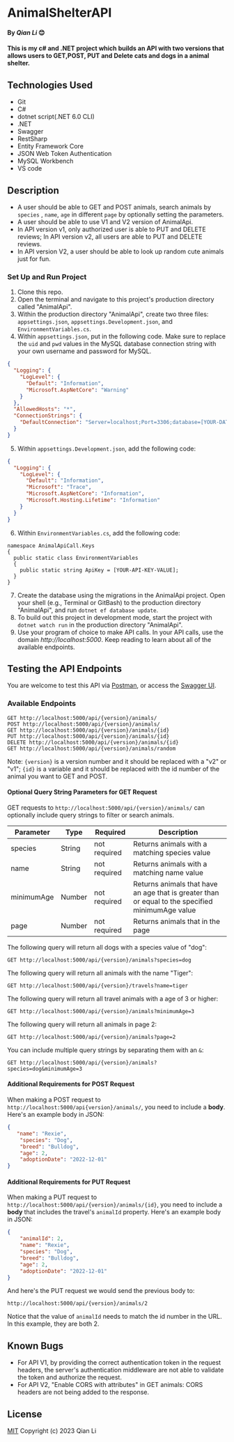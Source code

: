 # AnimalShelterAPI

#### By _Qian Li_ 😊

#### This is my c# and .NET project which builds an API with two versions that allows users to GET,POST, PUT and Delete cats and dogs in a animal shelter.

## Technologies Used

* Git
* C#
* dotnet script(.NET 6.0 CLI)
* .NET
* Swagger
* RestSharp
* Entity Framework Core
* JSON Web Token Authentication
* MySQL Workbench
* VS code

## Description

* A user should be able to GET and POST animals, search animals by `species` , `name`, `age` in different `page` by optionally setting the parameters.
* A user should be able to use V1 and V2 version of AnimalApi.
* In API version v1, only authorized user is able to PUT and DELETE reviews; In API version v2, all users are able to PUT and DELETE reviews.
* In API version V2, a user should be able to look up random cute animals just for fun.

### Set Up and Run Project

1. Clone this repo.
2. Open the terminal and navigate to this project's production directory called "AnimalApi".
3. Within the production directory "AnimalApi", create two three files: `appsettings.json`,  `appsettings.Development.json`, and `EnvironmentVariables.cs`.
4. Within `appsettings.json`, put in the following code. Make sure to replace the `uid` and `pwd` values in the MySQL database connection string with your own username and password for MySQL.

```json
{
  "Logging": {
    "LogLevel": {
      "Default": "Information",
      "Microsoft.AspNetCore": "Warning"
    }
  },
  "AllowedHosts": "*",
  "ConnectionStrings": {
    "DefaultConnection": "Server=localhost;Port=3306;database=[YOUR-DATA-BASE];uid=[YOUR-USER-HERE];pwd=[YOUR-PASSWORD];"
  }
}
```

5. Within `appsettings.Development.json`, add the following code:

```json
{
  "Logging": {
    "LogLevel": {
      "Default": "Information",
      "Microsoft": "Trace",
      "Microsoft.AspNetCore": "Information",
      "Microsoft.Hosting.Lifetime": "Information"
    }
  }
}
```
6. Within `EnvironmentVariables.cs`, add the following code:
```
namespace AnimalApiCall.Keys
{
  public static class EnvironmentVariables
  {
    public static string ApiKey = [YOUR-API-KEY-VALUE];
  }
}
```

7. Create the database using the migrations in the AnimalApi project. Open your shell (e.g., Terminal or GitBash) to the production directory "AnimalApi", and run `dotnet ef database update`.  
8. To build out this project in development mode, start the project with `dotnet watch run` in the production directory "AnimalApi".
9. Use your program of choice to make API calls. In your API calls, use the domain _http://localhost:5000_. Keep reading to learn about all of the available endpoints.

## Testing the API Endpoints

You are welcome to test this API via [Postman](https://www.postman.com/), or access the [Swagger UI](https://localhost:5000/swagger/index.html).

### Available Endpoints

```
GET http://localhost:5000/api/{version}/animals/
POST http://localhost:5000/api/{version}/animals/
GET http://localhost:5000/api/{version}/animals/{id}
PUT http://localhost:5000/api/{version}/animals/{id}
DELETE http://localhost:5000/api/{version}/animals/{id}
GET http://localhost:5000/api/{version}/animals/random
```

Note: `{version}` is a version number and it should be replaced with a "v2" or "v1"; `{id}` is a variable and it should be replaced with the id number of the animal you want to GET and POST.

#### Optional Query String Parameters for GET Request

GET requests to `http://localhost:5000/api/{version}/animals/` can optionally include query strings to filter or search animals.

| Parameter   | Type        |  Required    | Description |
| ----------- | ----------- | -----------  | ----------- |
| species    | String      | not required | Returns animals with a matching species value |
| name       | String      | not required | Returns animals with a matching name value |
| minimumAge  | Number      | not required | Returns animals that have an age that is greater than or equal to the specified minimumAge value |
| page  | Number      | not required | Returns animals that in the page |

The following query will return all dogs with a species value of "dog":

```
GET http://localhost:5000/api/{version}/animals?species=dog
```

The following query will return all animals with the name "Tiger":

```
GET http://localhost:5000/api/{version}/travels?name=tiger
```

The following query will return all travel animals with a age of 3 or higher:

```
GET http://localhost:5000/api/{version}/animals?minimumAge=3
```

The following query will return all animals in page 2:

```
GET http://localhost:5000/api/{version}/animals?page=2
```

You can include multiple query strings by separating them with an `&`:

```
GET http://localhost:5000/api/{version}/animals?species=dog&minimumAge=3
```

#### Additional Requirements for POST Request

When making a POST request to `http://localhost:5000/api{version}/animals/`, you need to include a **body**. Here's an example body in JSON:

```json
{
   "name": "Rexie",
    "species": "Dog",
    "breed": "Bulldog",
    "age": 2,
    "adoptionDate": "2022-12-01"
}
```

#### Additional Requirements for PUT Request

When making a PUT request to `http://localhost:5000/api/{version}/animals/{id}`, you need to include a **body** that includes the travel's `animalId` property. Here's an example body in JSON:

```json
{
    "animalId": 2,
    "name": "Rexie",
    "species": "Dog",
    "breed": "Bulldog",
    "age": 2,
    "adoptionDate": "2022-12-01"
}
```

And here's the PUT request we would send the previous body to:

```
http://localhost:5000/api/{version}/animals/2
```

Notice that the value of `animalId` needs to match the id number in the URL. In this example, they are both 2.

## Known Bugs

* For API V1, by providing the correct authentication token in the request headers, the server's authentication middleware are not able to validate the token and authorize the request.
* For API V2, "Enable CORS with attributes" in GET animals: CORS headers are not being added to the response.

## License
[MIT](license.txt)
Copyright (c) 2023 Qian Li 
